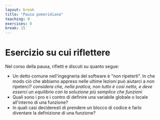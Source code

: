 ```yaml
---
layout: break
title: "Pausa pomeridiana"
teaching: 0
exercises: 0
break: 15
---
```

# Esercizio su cui riflettere

Nel corso della pausa, rifletti e discuti su quanto segue:
* Un detto comune nell'ingegneria del software è "non ripeterti". In che modo ciò che abbiamo 
appreso nelle ultime lezioni può aiutarci a non ripeterci? _considera che, nella pratica, non tutto è
così netto, e deve esserci un equilibrio con la soluzione più semplice che funzioni_
* Quali sono i pro e i contro di definire una variabile globale o locale all'interno di una funzione?
* In quali casi decideresti di prendere un blocco di codice e farlo diventare la definizione di una funzione?


